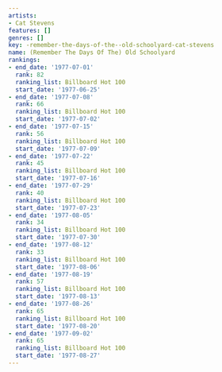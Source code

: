 ```yaml
---
artists:
- Cat Stevens
features: []
genres: []
key: -remember-the-days-of-the--old-schoolyard-cat-stevens
name: (Remember The Days Of The) Old Schoolyard
rankings:
- end_date: '1977-07-01'
  rank: 82
  ranking_list: Billboard Hot 100
  start_date: '1977-06-25'
- end_date: '1977-07-08'
  rank: 66
  ranking_list: Billboard Hot 100
  start_date: '1977-07-02'
- end_date: '1977-07-15'
  rank: 56
  ranking_list: Billboard Hot 100
  start_date: '1977-07-09'
- end_date: '1977-07-22'
  rank: 45
  ranking_list: Billboard Hot 100
  start_date: '1977-07-16'
- end_date: '1977-07-29'
  rank: 40
  ranking_list: Billboard Hot 100
  start_date: '1977-07-23'
- end_date: '1977-08-05'
  rank: 34
  ranking_list: Billboard Hot 100
  start_date: '1977-07-30'
- end_date: '1977-08-12'
  rank: 33
  ranking_list: Billboard Hot 100
  start_date: '1977-08-06'
- end_date: '1977-08-19'
  rank: 57
  ranking_list: Billboard Hot 100
  start_date: '1977-08-13'
- end_date: '1977-08-26'
  rank: 65
  ranking_list: Billboard Hot 100
  start_date: '1977-08-20'
- end_date: '1977-09-02'
  rank: 65
  ranking_list: Billboard Hot 100
  start_date: '1977-08-27'
---
```


